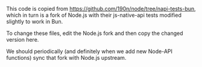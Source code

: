 This code is copied from https://github.com/190n/node/tree/napi-tests-bun, which in turn is a fork of Node.js with their js-native-api tests modified slightly to work in Bun.

To change these files, edit the Node.js fork and then copy the changed version here.

We should periodically (and definitely when we add new Node-API functions) sync that fork with Node.js upstream.
